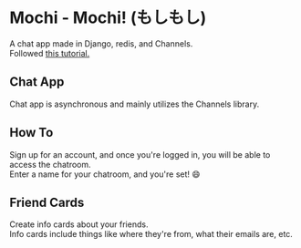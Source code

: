 # Mochi - Mochi! (もしもし)
A chat app made in Django, redis, and Channels.\
Followed [this tutorial.]( https://channels.readthedocs.io/en/latest/tutorial/part_1.html)

## Chat App
Chat app is asynchronous and mainly utilizes the Channels library.

## How To
Sign up for an account, and once you're logged in, you will be able to access the chatroom.\
Enter a name for your chatroom, and you're set! :smile:

## Friend Cards
Create info cards about your friends.\
Info cards include things like where they're from, what their emails are, etc.
